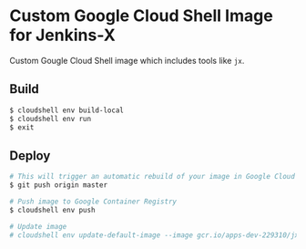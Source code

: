 # Custom Google Cloud Shell Image for Jenkins-X

Custom Gougle Cloud Shell image which includes tools like `jx`.

## Build

```bash
$ cloudshell env build-local
$ cloudshell env run
$ exit
```

## Deploy

```bash
# This will trigger an automatic rebuild of your image in Google Cloud Container Builder.
$ git push origin master

# Push image to Google Container Registry
$ cloudshell env push

# Update image
# cloudshell env update-default-image --image gcr.io/apps-dev-229310/jx-cloud-shell:latest
```
